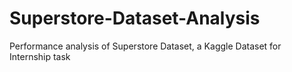 # Superstore-Dataset-Analysis
Performance analysis of Superstore Dataset, a Kaggle Dataset for Internship task
